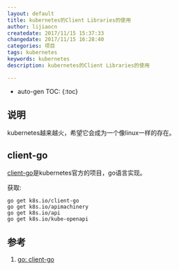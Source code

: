 ```yaml
---
layout: default
title: kubernetes的Client Libraries的使用
author: lijiaocn
createdate: 2017/11/15 15:37:33
changedate: 2017/11/15 16:28:40
categories: 项目
tags: kubernetes
keywords: kubernetes
description: kubernetes的Client Libraries的使用

---
```


* auto-gen TOC:
{:toc}

## 说明

kubernetes越来越火，希望它会成为一个像linux一样的存在。

## client-go

[client-go][1]是kubernetes官方的项目，go语言实现。

获取:

	go get k8s.io/client-go
	go get k8s.io/apimachinery
	go get k8s.io/api
	go get k8s.io/kube-openapi

## 

## 参考

1. [go: client-go][1]

[1]: https://github.com/kubernetes/client-go  "go: client-go" 
